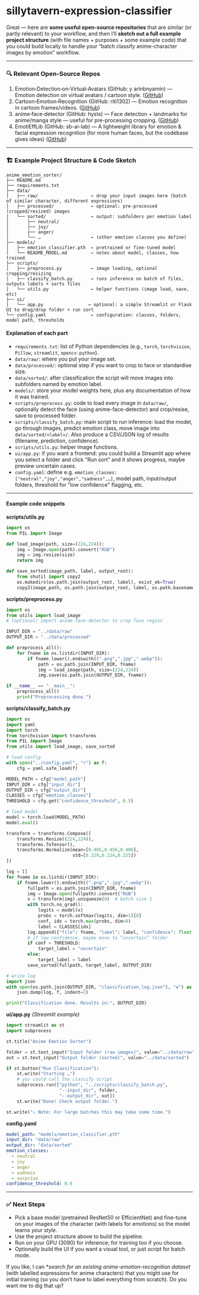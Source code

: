 # sillytavern-expression-classifier

Great — here are **some useful open-source repositories** that are similar (or partly relevant) to your workflow, and then I’ll **sketch out a full example project structure** (with file names + purposes + some example code) that you could build locally to handle your “batch classify anime-character images by emotion” workflow.

---

### 🔍 Relevant Open-Source Repos

1. Emotion‑Detection‑on‑Virtual‑Avatars (GitHub: y arinbnyamin) — Emotion detection on virtual avatars / cartoon style. ([GitHub][1])
2. Cartoon‑Emotion‑Recognition (GitHub: riti1302) — Emotion recognition in cartoon frames/videos. ([GitHub][2])
3. anime‑face‑detector (GitHub: hysts) — Face detection + landmarks for anime/manga style — useful for pre-processing cropping. ([GitHub][3])
4. EmotiEffLib (GitHub: sb-ai-lab) — A lightweight library for emotion & facial expression recognition (for more human faces, but the codebase gives ideas) ([GitHub][4])

---

### 🏗 Example Project Structure & Code Sketch

```
anime_emotion_sorter/
├── README.md
├── requirements.txt
├── data/
│   ├── raw/                    ← drop your input images here (batch of similar character, different expressions)
│   ├── processed/              ← optional: pre-processed (cropped/resized) images
│   └── sorted/                 ← output: subfolders per emotion label
│       ├── neutral/
│       ├── joy/
│       ├── anger/
│       └── …                   ← (other emotion classes you define)
├── models/
│   ├── emotion_classifier.pth  ← pretrained or fine-tuned model
│   └── README_MODEL.md         ← notes about model, classes, how trained
├── scripts/
│   ├── preprocess.py           ← image loading, optional cropping/resizing
│   ├── classify_batch.py       ← runs inference on batch of files, outputs labels + sorts files
│   └── utils.py                ← helper functions (image load, save, etc)
├── ui/
│   └── app.py                 ← optional: a simple Streamlit or Flask UI to drag/drop folder + run sort
└── config.yaml                 ← configuration: classes, folders, model path, thresholds
```

#### Explanation of each part

* `requirements.txt`: list of Python dependencies (e.g., `torch`, `torchvision`, `Pillow`, `streamlit`, `opencv-python`).
* `data/raw/`: where you put your image set.
* `data/processed/`: optional step if you want to crop to face or standardise size.
* `data/sorted/`: after classification the script will move images into subfolders named by emotion label.
* `models/`: store your model weights here, plus any documentation of how it was trained.
* `scripts/preprocess.py`: code to load every image in `data/raw/`, optionally detect the face (using anime-face-detector) and crop/resise, save to processed folder.
* `scripts/classify_batch.py`: main script to run inference: load the model, go through images, predict emotion class, move image into `data/sorted/<label>/`. Also produce a CSV/JSON log of results (filename, prediction, confidence).
* `scripts/utils.py`: helper image functions.
* `ui/app.py`: if you want a frontend: you could build a Streamlit app where you select a folder and click “Run sort” and it shows progress, maybe preview uncertain cases.
* `config.yaml`: define e.g. `emotion_classes: ["neutral","joy","anger","sadness",…]`, model path, input/output folders, threshold for "low confidence" flagging, etc.

---

#### Example code snippets

**scripts/utils.py**

```python
import os
from PIL import Image

def load_image(path, size=(224,224)):
    img = Image.open(path).convert("RGB")
    img = img.resize(size)
    return img

def save_sorted(image_path, label, output_root):
    from shutil import copy2
    os.makedirs(os.path.join(output_root, label), exist_ok=True)
    copy2(image_path, os.path.join(output_root, label, os.path.basename(image_path)))
```

**scripts/preprocess.py**

```python
import os
from utils import load_image
# (optional) import anime-face-detector to crop face region

INPUT_DIR = "../data/raw"
OUTPUT_DIR = "../data/processed"

def preprocess_all():
    for fname in os.listdir(INPUT_DIR):
        if fname.lower().endswith((".png",".jpg",".webp")):
            path = os.path.join(INPUT_DIR, fname)
            img = load_image(path, size=(224,224))
            img.save(os.path.join(OUTPUT_DIR, fname))

if __name__ == "__main__":
    preprocess_all()
    print("Preprocessing done.")
```

**scripts/classify_batch.py**

```python
import os
import yaml
import torch
from torchvision import transforms
from PIL import Image
from utils import load_image, save_sorted

# load config
with open("../config.yaml", "r") as f:
    cfg = yaml.safe_load(f)

MODEL_PATH = cfg["model_path"]
INPUT_DIR = cfg["input_dir"]
OUTPUT_DIR = cfg["output_dir"]
CLASSES = cfg["emotion_classes"]
THRESHOLD = cfg.get("confidence_threshold", 0.5)

# load model
model = torch.load(MODEL_PATH)
model.eval()

transform = transforms.Compose([
    transforms.Resize((224,224)),
    transforms.ToTensor(),
    transforms.Normalize(mean=[0.485,0.456,0.406],
                         std=[0.229,0.224,0.225])
])

log = []
for fname in os.listdir(INPUT_DIR):
    if fname.lower().endswith((".png",".jpg",".webp")):
        fullpath = os.path.join(INPUT_DIR, fname)
        img = Image.open(fullpath).convert("RGB")
        x = transform(img).unsqueeze(0)  # batch size 1
        with torch.no_grad():
            logits = model(x)
            probs = torch.softmax(logits, dim=1)[0]
            conf, idx = torch.max(probs, dim=0)
            label = CLASSES[idx]
        log.append({"file": fname, "label": label, "confidence": float(conf)})
        # if low confidence, maybe move to “uncertain” folder
        if conf < THRESHOLD:
            target_label = "uncertain"
        else:
            target_label = label
        save_sorted(fullpath, target_label, OUTPUT_DIR)

# write log
import json
with open(os.path.join(OUTPUT_DIR, "classification_log.json"), "w") as f:
    json.dump(log, f, indent=2)

print("Classification done. Results in:", OUTPUT_DIR)
```

**ui/app.py** *(Streamlit example)*

```python
import streamlit as st
import subprocess

st.title("Anime Emotion Sorter")

folder = st.text_input("Input folder (raw images)", value="../data/raw")
out = st.text_input("Output folder (sorted)", value="../data/sorted")

if st.button("Run Classification"):
    st.write("Starting …")
    # you could call the classify script
    subprocess.run(["python", "../scripts/classify_batch.py",
                    "--input_dir", folder,
                    "--output_dir", out])
    st.write("Done! Check output folder.")

st.write("⚠️ Note: For large batches this may take some time.")
```

**config.yaml**

```yaml
model_path: "models/emotion_classifier.pth"
input_dir: "data/raw"
output_dir: "data/sorted"
emotion_classes:
  - neutral
  - joy
  - anger
  - sadness
  - surprise
confidence_threshold: 0.6
```

---

### ✅ Next Steps

* Pick a base model (pretrained ResNet50 or EfficientNet) and fine-tune on your images of the character (with labels for emotions) so the model learns *your style*.
* Use the project structure above to build the pipeline.
* Run on your GPU (3090) for inference; for training too if you choose.
* Optionally build the UI if you want a visual tool, or just script for batch mode.

If you like, I can **search for an existing *anime-emotion-recognition dataset** (with labelled expressions for anime characters) that you might use for initial training (so you don’t have to label everything from scratch). Do you want me to dig that up?

[1]: https://github.com/yarinbnyamin/Emotion-Detection-on-Virtual-Avatars/?utm_source=chatgpt.com "yarinbnyamin/Emotion-Detection-on-Virtual-Avatars - GitHub"
[2]: https://github.com/riti1302/Cartoon-Emotion-Recognition?utm_source=chatgpt.com "Tom & Jerry cartoon facial emotion recognition - GitHub"
[3]: https://github.com/hysts/anime-face-detector?utm_source=chatgpt.com "Anime Face Detector using mmdet and mmpose - GitHub"
[4]: https://github.com/sb-ai-lab/EmotiEffLib?utm_source=chatgpt.com "sb-ai-lab/EmotiEffLib: Efficient face emotion recognition in ... - GitHub"
